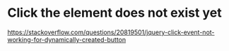 # Click the element does not exist yet  
https://stackoverflow.com/questions/20819501/jquery-click-event-not-working-for-dynamically-created-button

